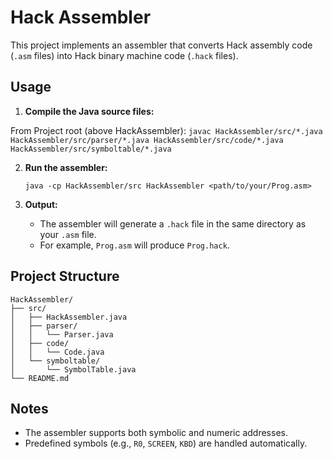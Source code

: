 # Hack Assembler

This project implements an assembler that converts Hack assembly code (`.asm` files) into Hack binary machine code (`.hack` files).

## Usage

1. **Compile the Java source files:**

From Project root (above HackAssembler):
    ```
    javac HackAssembler/src/*.java HackAssembler/src/parser/*.java HackAssembler/src/code/*.java HackAssembler/src/symboltable/*.java
    ```

2. **Run the assembler:**

    ```
    java -cp HackAssembler/src HackAssembler <path/to/your/Prog.asm>
    ```

3. **Output:**
    - The assembler will generate a `.hack` file in the same directory as your `.asm` file.
    - For example, `Prog.asm` will produce `Prog.hack`.

## Project Structure

```
HackAssembler/
├── src/
│   ├── HackAssembler.java
│   ├── parser/
│   │   └── Parser.java
│   ├── code/
│   │   └── Code.java
│   └── symboltable/
│       └── SymbolTable.java
└── README.md
```

## Notes

- The assembler supports both symbolic and numeric addresses.
- Predefined symbols (e.g., `R0`, `SCREEN`, `KBD`) are handled automatically.
